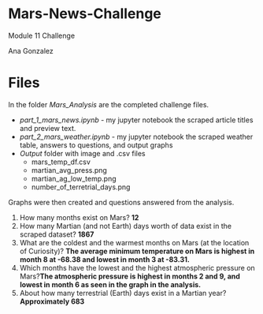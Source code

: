 # Mars-News-Challenge

Module 11 Challenge 

Ana Gonzalez

# **Files**

In the folder *Mars_Analysis* are the completed challenge files.

* *part_1_mars_news.ipynb* - my jupyter notebook the scraped article titles and preview text.
* *part_2_mars_weather.ipynb* - my jupyter notebook the scraped weather table, answers to questions, and output graphs
* *Output* folder with image and .csv files
    * mars_temp_df.csv
    * martian_avg_press.png
    * martian_ag_low_temp.png
    * number_of_terretrial_days.png

Graphs were then created and questions answered from the analysis.

1. How many months exist on Mars? **12**
2. How many Martian (and not Earth) days worth of data exist in the scraped dataset? **1867**
3. What are the coldest and the warmest months on Mars (at the location of Curiosity)? **The average minimum temperature on Mars is highest in month 8 at -68.38 and lowest in month 3 at -83.31.**
4. Which months have the lowest and the highest atmospheric pressure on Mars?**The atmospheric pressure is highest in months 2 and 9, and lowest in month 6 as seen in the graph in the analysis.**
5. About how many terrestrial (Earth) days exist in a Martian year? **Approximately 683**
